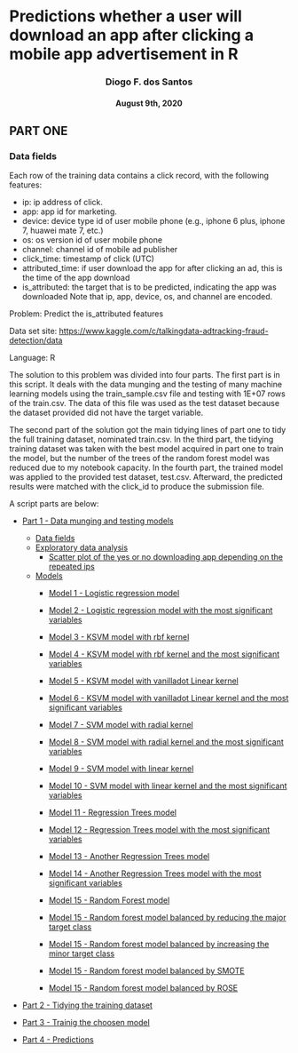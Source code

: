 
# Predictions whether a user will download an app after clicking a mobile app advertisement in R
<center> <h3>Diogo F. dos Santos</h3> </center>
<center><h4>August 9th, 2020</h4></center>

## PART ONE

### Data fields

Each row of the training data contains a click record, with the following features:

* ip: ip address of click.
* app: app id for marketing.
* device: device type id of user mobile phone (e.g., iphone 6 plus, iphone 7, huawei mate 7, etc.)
* os: os version id of user mobile phone
* channel: channel id of mobile ad publisher
* click_time: timestamp of click (UTC)
* attributed_time: if user download the app for after clicking an ad, this is the time of the app download
* is_attributed: the target that is to be predicted, indicating the app was downloaded
Note that ip, app, device, os, and channel are encoded.

Problem: Predict the is_attributed features

Data set site: https://www.kaggle.com/c/talkingdata-adtracking-fraud-detection/data

Language: R

The solution to this problem was divided into four parts. The first part is 
in this script. It deals with the data munging and the testing of many machine 
learning models using the train_sample.csv file and testing with 1E+07 rows of 
the train.csv. The data of this file was used as the test dataset because the 
dataset provided did not have the target variable.

The second part of the solution got the main tidying lines of part one to tidy 
the full training dataset, nominated train.csv. In the third part, the tidying 
training dataset was taken with the best model acquired in part one to train 
the model, but the number of the trees of the random forest model was reduced 
due to my notebook capacity. In the fourth part, the trained model was applied 
to the provided test dataset, test.csv. Afterward, the predicted results were 
matched with the click_id to produce the submission file.

A script parts are below:
* [Part 1 - Data munging and testing models](source_githubio/project_click_fraud_1_data_munging_and_testing_models_in_a_sample.md/#PART-ONE)
  * [Data fields](source_githubio/project_click_fraud_1_data_munging_and_testing_models_in_a_sample.md/#Data-fields)
  * [Exploratory data analysis](source_githubio/project_click_fraud_1_data_munging_and_testing_models_in_a_sample.md/#Exploratory-data-analysis)
    * [Scatter plot of the yes or no downloading app depending on the repeated ips](source_githubio/project_click_fraud_1_data_munging_and_testing_models_in_a_sample.md/#Scatter-plot-of-the-yes-or-no-downloading-app-depending-on-the-repeated-ips)
  * [Models](source_githubio/project_click_fraud_1_data_munging_and_testing_models_in_a_sample.md/#Models)
    * [Model 1 - Logistic regression model](source_githubio/project_click_fraud_1_data_munging_and_testing_models_in_a_sample.md/#Logistic-regression-model)
    * [Model 2 - Logistic regression model with the most significant variables](source_githubio/project_click_fraud_1_data_munging_and_testing_models_in_a_sample.md/#Logistic-regression-model-with-the-most-significant-variables)
   
    * [Model 3  - KSVM model with rbf kernel](source_githubio/project_click_fraud_1_data_munging_and_testing_models_in_a_sample.md/#KSVM-model-with-rbf-kernel)
    * [Model 4  - KSVM model with rbf kernel and the most significant variables](source_githubio/project_click_fraud_1_data_munging_and_testing_models_in_a_sample.md/#KSVM-model-with-rbf-kernel-and-the-most-significant-variables)
    * [Model 5  - KSVM model with vanilladot Linear kernel](source_githubio/project_click_fraud_1_data_munging_and_testing_models_in_a_sample.md/#KSVM-model-with-vanilladot-Linear-kernel)
    * [Model 6  - KSVM model with vanilladot Linear kernel and the most significant variables](source_githubio/project_click_fraud_1_data_munging_and_testing_models_in_a_sample.md/#KSVM-model-with-vanilladot-Linear-kernel-and-the-most-significant-variables)
    * [Model 7  - SVM model with radial kernel](source_githubio/project_click_fraud_1_data_munging_and_testing_models_in_a_sample.md/#SVM-model-with-radial-kernel)
    * [Model 8  - SVM model with radial kernel and the most significant variables](source_githubio/project_click_fraud_1_data_munging_and_testing_models_in_a_sample.md/#SVM-model-with-radial-kernel-and-the-most-significant-variables)
    * [Model 9  - SVM model with linear kernel](source_githubio/project_click_fraud_1_data_munging_and_testing_models_in_a_sample.md/#SVM-model-with-linear-kernel)
    * [Model 10 - SVM model with linear kernel and the most significant variables](source_githubio/project_click_fraud_1_data_munging_and_testing_models_in_a_sample.md/#SVM-model-with-linear-kernel-and-the-most-significant-variables)
    * [Model 11 - Regression Trees model](source_githubio/project_click_fraud_1_data_munging_and_testing_models_in_a_sample.md/#Regression-Trees-model)
    * [Model 12 - Regression Trees model with the most significant variables](source_githubio/project_click_fraud_1_data_munging_and_testing_models_in_a_sample.md/#Regression-Trees-model-with-the-most-significant-variables)
    * [Model 13 - Another Regression Trees model](source_githubio/project_click_fraud_1_data_munging_and_testing_models_in_a_sample.md/#Another-Regression-Trees-model)
    * [Model 14 - Another Regression Trees model with the most significant variables](source_githubio/project_click_fraud_1_data_munging_and_testing_models_in_a_sample.md/#Another-Regression-Trees-model-with-the-most-significant-variables)
    * [Model 15 - Random Forest model](source_githubio/project_click_fraud_1_data_munging_and_testing_models_in_a_sample.md/#Random-Forest-model)
    * [Model 15 - Random forest model balanced by reducing the major target class](source_githubio/project_click_fraud_1_data_munging_and_testing_models_in_a_sample.md/#Random-forest-model-balanced-by-reducing-the-major-target-class)
    * [Model 15 - Random forest model balanced by increasing the minor target class](source_githubio/project_click_fraud_1_data_munging_and_testing_models_in_a_sample.md/#Random-forest-model-balanced-by-increasing-the-minor-target-class)
    * [Model 15 - Random forest model balanced by SMOTE](source_githubio/project_click_fraud_1_data_munging_and_testing_models_in_a_sample.md/#Random-forest-model-balanced-by-SMOTE)
    * [Model 15 - Random forest model balanced by ROSE](source_githubio/project_click_fraud_1_data_munging_and_testing_models_in_a_sample.md/#Random-forest-model-balanced-by-ROSE)
  
  
* [Part 2 - Tidying the training dataset](source_githubio/project_click_fraud_2_tidying_in_the_train_dataset.md/#PART-TWO)


* [Part 3 - Trainig the choosen model](source_githubio/project_click_fraud_3_training_the_model.md/#PART-THREE)


* [Part 4 - Predictions](source_githubio/project_click_fraud_4_predictions_with_the_test_dataset.md/#PART-FOUR)
